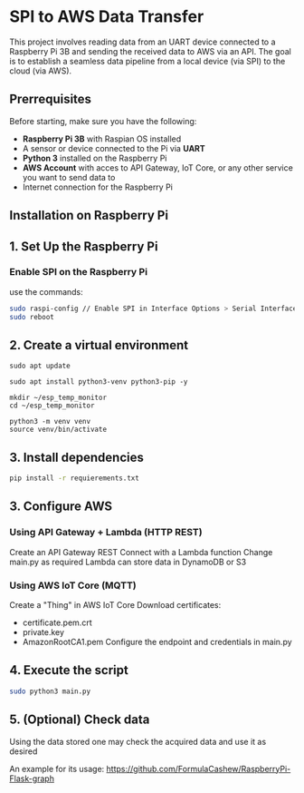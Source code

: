 # SPI to AWS Data Transfer

This project involves reading data from an UART device connected to a Raspberry Pi 3B and sending the received data to AWS via an API.
The goal is to establish a seamless data pipeline from a local device (via SPI) to the cloud (via AWS).


## Prerrequisites

Before starting, make sure you have the following:

- **Raspberry Pi 3B** with Raspian OS installed
- A sensor or device connected to the Pi via **UART**
- **Python 3** installed on the Raspberry Pi
- **AWS Account** with acces to API Gateway, IoT Core, or any other service you want to send data to
- Internet connection for the Raspberry Pi



## Installation on Raspberry Pi

## 1. Set Up the Raspberry Pi

### Enable SPI on the Raspberry Pi

use the commands:

```bash
sudo raspi-config // Enable SPI in Interface Options > Serial Interface > Enable
sudo reboot
```

## 2. Create a virtual environment

```
sudo apt update

sudo apt install python3-venv python3-pip -y

mkdir ~/esp_temp_monitor
cd ~/esp_temp_monitor

python3 -m venv venv
source venv/bin/activate
```

## 3. Install dependencies

```bash
pip install -r requierements.txt
```

## 3. Configure AWS

### Using  API Gateway + Lambda (HTTP REST)

Create an API Gateway REST
Connect with a Lambda function
Change main.py as required
Lambda can store data in DynamoDB or S3

### Using AWS IoT Core (MQTT)

Create a "Thing" in AWS IoT Core
Download certificates:
- certificate.pem.crt
- private.key
- AmazonRootCA1.pem
Configure the endpoint and credentials in main.py

## 4. Execute the script
```bash
sudo python3 main.py
```

## 5. (Optional) Check data

Using the data stored one may check the acquired data and use it as desired

An example for its usage:
https://github.com/FormulaCashew/RaspberryPi-Flask-graph
